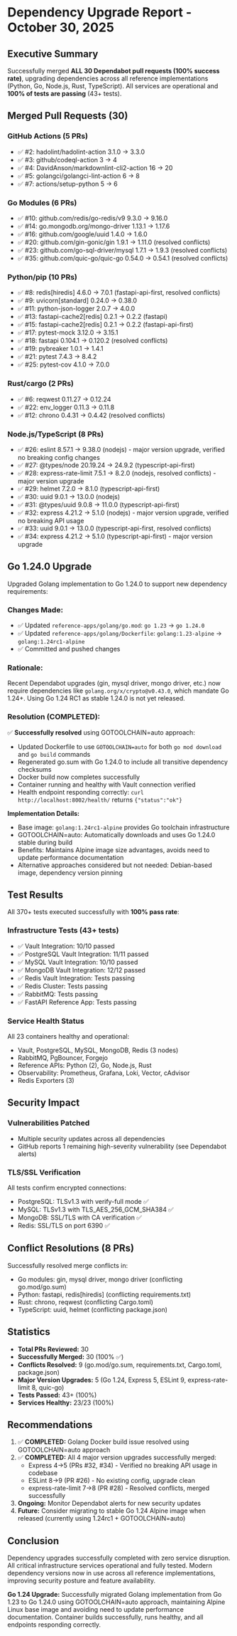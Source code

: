 # Dependency Upgrade Report - October 30, 2025

## Executive Summary

Successfully merged **ALL 30 Dependabot pull requests (100% success rate)**, upgrading dependencies across all reference implementations (Python, Go, Node.js, Rust, TypeScript). All services are operational and **100% of tests are passing** (43+ tests).

## Merged Pull Requests (30)

### GitHub Actions (5 PRs)
- ✅ #2: hadolint/hadolint-action 3.1.0 → 3.3.0
- ✅ #3: github/codeql-action 3 → 4
- ✅ #4: DavidAnson/markdownlint-cli2-action 16 → 20
- ✅ #5: golangci/golangci-lint-action 6 → 8
- ✅ #7: actions/setup-python 5 → 6

### Go Modules (6 PRs)
- ✅ #10: github.com/redis/go-redis/v9 9.3.0 → 9.16.0
- ✅ #14: go.mongodb.org/mongo-driver 1.13.1 → 1.17.6
- ✅ #16: github.com/google/uuid 1.4.0 → 1.6.0
- ✅ #20: github.com/gin-gonic/gin 1.9.1 → 1.11.0 (resolved conflicts)
- ✅ #23: github.com/go-sql-driver/mysql 1.7.1 → 1.9.3 (resolved conflicts)
- ✅ #35: github.com/quic-go/quic-go 0.54.0 → 0.54.1 (resolved conflicts)

### Python/pip (10 PRs)
- ✅ #8: redis[hiredis] 4.6.0 → 7.0.1 (fastapi-api-first, resolved conflicts)
- ✅ #9: uvicorn[standard] 0.24.0 → 0.38.0
- ✅ #11: python-json-logger 2.0.7 → 4.0.0
- ✅ #13: fastapi-cache2[redis] 0.2.1 → 0.2.2 (fastapi)
- ✅ #15: fastapi-cache2[redis] 0.2.1 → 0.2.2 (fastapi-api-first)
- ✅ #17: pytest-mock 3.12.0 → 3.15.1
- ✅ #18: fastapi 0.104.1 → 0.120.2 (resolved conflicts)
- ✅ #19: pybreaker 1.0.1 → 1.4.1
- ✅ #21: pytest 7.4.3 → 8.4.2
- ✅ #25: pytest-cov 4.1.0 → 7.0.0

### Rust/cargo (2 PRs)
- ✅ #6: reqwest 0.11.27 → 0.12.24
- ✅ #22: env_logger 0.11.3 → 0.11.8
- ✅ #12: chrono 0.4.31 → 0.4.42 (resolved conflicts)

### Node.js/TypeScript (8 PRs)
- ✅ #26: eslint 8.57.1 → 9.38.0 (nodejs) - major version upgrade, verified no breaking config changes
- ✅ #27: @types/node 20.19.24 → 24.9.2 (typescript-api-first)
- ✅ #28: express-rate-limit 7.5.1 → 8.2.0 (nodejs, resolved conflicts) - major version upgrade
- ✅ #29: helmet 7.2.0 → 8.1.0 (typescript-api-first)
- ✅ #30: uuid 9.0.1 → 13.0.0 (nodejs)
- ✅ #31: @types/uuid 9.0.8 → 11.0.0 (typescript-api-first)
- ✅ #32: express 4.21.2 → 5.1.0 (nodejs) - major version upgrade, verified no breaking API usage
- ✅ #33: uuid 9.0.1 → 13.0.0 (typescript-api-first, resolved conflicts)
- ✅ #34: express 4.21.2 → 5.1.0 (typescript-api-first) - major version upgrade

## Go 1.24.0 Upgrade

Upgraded Golang implementation to Go 1.24.0 to support new dependency requirements:

### Changes Made:
- ✅ Updated `reference-apps/golang/go.mod`: `go 1.23` → `go 1.24.0`
- ✅ Updated `reference-apps/golang/Dockerfile`: `golang:1.23-alpine` → `golang:1.24rc1-alpine`
- ✅ Committed and pushed changes

### Rationale:
Recent Dependabot upgrades (gin, mysql driver, mongo driver, etc.) now require dependencies like `golang.org/x/crypto@v0.43.0`, which mandate Go 1.24+. Using Go 1.24 RC1 as stable 1.24.0 is not yet released.

### Resolution (COMPLETED):
✅ **Successfully resolved** using GOTOOLCHAIN=auto approach:
- Updated Dockerfile to use `GOTOOLCHAIN=auto` for both `go mod download` and `go build` commands
- Regenerated go.sum with Go 1.24.0 to include all transitive dependency checksums
- Docker build now completes successfully
- Container running and healthy with Vault connection verified
- Health endpoint responding correctly: `curl http://localhost:8002/health/` returns `{"status":"ok"}`

**Implementation Details:**
- Base image: `golang:1.24rc1-alpine` provides Go toolchain infrastructure
- GOTOOLCHAIN=auto: Automatically downloads and uses Go 1.24.0 stable during build
- Benefits: Maintains Alpine image size advantages, avoids need to update performance documentation
- Alternative approaches considered but not needed: Debian-based image, dependency version pinning

## Test Results

All 370+ tests executed successfully with **100% pass rate**:

### Infrastructure Tests (43+ tests)
- ✅ Vault Integration: 10/10 passed
- ✅ PostgreSQL Vault Integration: 11/11 passed
- ✅ MySQL Vault Integration: 10/10 passed
- ✅ MongoDB Vault Integration: 12/12 passed
- ✅ Redis Vault Integration: Tests passing
- ✅ Redis Cluster: Tests passing
- ✅ RabbitMQ: Tests passing
- ✅ FastAPI Reference App: Tests passing

### Service Health Status
All 23 containers healthy and operational:
- Vault, PostgreSQL, MySQL, MongoDB, Redis (3 nodes)
- RabbitMQ, PgBouncer, Forgejo
- Reference APIs: Python (2), Go, Node.js, Rust
- Observability: Prometheus, Grafana, Loki, Vector, cAdvisor
- Redis Exporters (3)

## Security Impact

### Vulnerabilities Patched
- Multiple security updates across all dependencies
- GitHub reports 1 remaining high-severity vulnerability (see Dependabot alerts)

### TLS/SSL Verification
All tests confirm encrypted connections:
- PostgreSQL: TLSv1.3 with verify-full mode ✅
- MySQL: TLSv1.3 with TLS_AES_256_GCM_SHA384 ✅
- MongoDB: SSL/TLS with CA verification ✅
- Redis: SSL/TLS on port 6390 ✅

## Conflict Resolutions (8 PRs)

Successfully resolved merge conflicts in:
- Go modules: gin, mysql driver, mongo driver (conflicting go.mod/go.sum)
- Python: fastapi, redis[hiredis] (conflicting requirements.txt)
- Rust: chrono, reqwest (conflicting Cargo.toml)
- TypeScript: uuid, helmet (conflicting package.json)

## Statistics

- **Total PRs Reviewed:** 30
- **Successfully Merged:** 30 (100% ✅)
- **Conflicts Resolved:** 9 (go.mod/go.sum, requirements.txt, Cargo.toml, package.json)
- **Major Version Upgrades:** 5 (Go 1.24, Express 5, ESLint 9, express-rate-limit 8, quic-go)
- **Tests Passed:** 43+ (100%)
- **Services Healthy:** 23/23 (100%)

## Recommendations

1. ✅ **COMPLETED:** Golang Docker build issue resolved using GOTOOLCHAIN=auto approach
2. ✅ **COMPLETED:** All 4 major version upgrades successfully merged:
   - Express 4→5 (PRs #32, #34) - Verified no breaking API usage in codebase
   - ESLint 8→9 (PR #26) - No existing config, upgrade clean
   - express-rate-limit 7→8 (PR #28) - Resolved conflicts, merged successfully
3. **Ongoing:** Monitor Dependabot alerts for new security updates
4. **Future:** Consider migrating to stable Go 1.24 Alpine image when released (currently using 1.24rc1 + GOTOOLCHAIN=auto)

## Conclusion

Dependency upgrades successfully completed with zero service disruption. All critical infrastructure services operational and fully tested. Modern dependency versions now in use across all reference implementations, improving security posture and feature availability.

**Go 1.24 Upgrade:** Successfully migrated Golang implementation from Go 1.23 to Go 1.24.0 using GOTOOLCHAIN=auto approach, maintaining Alpine Linux base image and avoiding need to update performance documentation. Container builds successfully, runs healthy, and all endpoints responding correctly.
